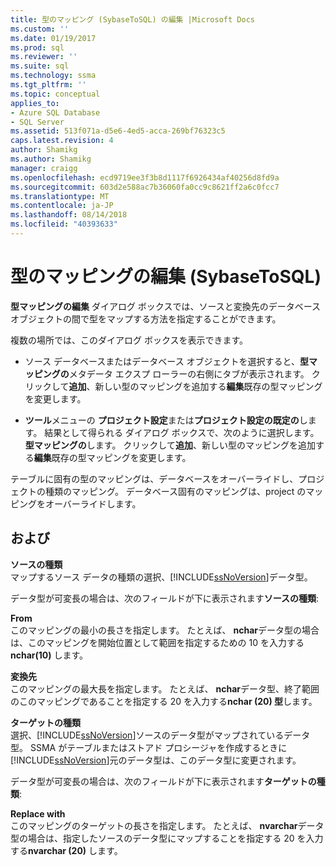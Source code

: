 ```yaml
---
title: 型のマッピング (SybaseToSQL) の編集 |Microsoft Docs
ms.custom: ''
ms.date: 01/19/2017
ms.prod: sql
ms.reviewer: ''
ms.suite: sql
ms.technology: ssma
ms.tgt_pltfrm: ''
ms.topic: conceptual
applies_to:
- Azure SQL Database
- SQL Server
ms.assetid: 513f071a-d5e6-4ed5-acca-269bf76323c5
caps.latest.revision: 4
author: Shamikg
ms.author: Shamikg
manager: craigg
ms.openlocfilehash: ecd9719ee3f3b8d1117f6926434af40256d8fd9a
ms.sourcegitcommit: 603d2e588ac7b36060fa0cc9c8621ff2a6c0fcc7
ms.translationtype: MT
ms.contentlocale: ja-JP
ms.lasthandoff: 08/14/2018
ms.locfileid: "40393633"
---
```

# <a name="edit-type-mapping-sybasetosql"></a>型のマッピングの編集 (SybaseToSQL)
**型マッピングの編集** ダイアログ ボックスでは、ソースと変換先のデータベース オブジェクトの間で型をマップする方法を指定することができます。  
  
複数の場所では、このダイアログ ボックスを表示できます。  
  
-   ソース データベースまたはデータベース オブジェクトを選択すると、**型マッピングの**メタデータ エクスプ ローラーの右側にタブが表示されます。 クリックして**追加**、新しい型のマッピングを追加する**編集**既存の型マッピングを変更します。  
  
-   **ツール**メニューの **プロジェクト設定**または**プロジェクト設定の既定の**します。 結果として得られる ダイアログ ボックスで、次のように選択します。**型マッピングの**します。 クリックして**追加**、新しい型のマッピングを追加する**編集**既存の型マッピングを変更します。  
  
テーブルに固有の型のマッピングは、データベースをオーバーライドし、プロジェクトの種類のマッピング。 データベース固有のマッピングは、project のマッピングをオーバーライドします。  
  
## <a name="options"></a>および  
**ソースの種類**  
マップするソース データの種類の選択、[!INCLUDE[ssNoVersion](../../includes/ssnoversion-md.md)]データ型。  
  
データ型が可変長の場合は、次のフィールドが下に表示されます**ソースの種類**:  
  
**From**  
このマッピングの最小の長さを指定します。 たとえば、 **nchar**データ型の場合は、このマッピングを開始位置として範囲を指定するための 10 を入力する**nchar(10)** します。  
  
**変換先**  
このマッピングの最大長を指定します。 たとえば、 **nchar**データ型、終了範囲のこのマッピングであることを指定する 20 を入力する**nchar (20) 型**します。  
  
**ターゲットの種類**  
選択、[!INCLUDE[ssNoVersion](../../includes/ssnoversion-md.md)]ソースのデータ型がマップされているデータ型。 SSMA がテーブルまたはストアド プロシージャを作成するときに[!INCLUDE[ssNoVersion](../../includes/ssnoversion-md.md)]元のデータ型は、このデータ型に変更されます。  
  
データ型が可変長の場合は、次のフィールドが下に表示されます**ターゲットの種類**:  
  
**Replace with**  
このマッピングのターゲットの長さを指定します。 たとえば、 **nvarchar**データ型の場合は、指定したソースのデータ型にマップすることを指定する 20 を入力する**nvarchar (20)** します。  
  
